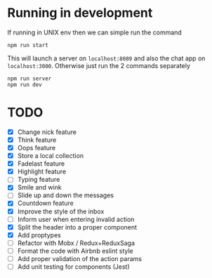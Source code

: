 # Running in development
If running in UNIX env then we can simple run the command
```
npm run start
```

This will launch a server on `localhost:8089` and also the chat app on `localhost:3000`.
Otherwise just run the 2 commands separately

```
npm run server
npm run dev
```

# TODO

- [X] Change nick feature
- [X] Think feature
- [X] Oops feature
- [X] Store a local collection
- [X] Fadelast feature
- [X] Highlight feature  
- [ ] Typing feature
- [X] Smile and wink
- [ ] Slide up and down the messages
- [X] Countdown feature
- [X] Improve the style of the inbox
- [ ] Inform user when entering invalid action
- [X] Split the header into a proper component
- [X] Add proptypes
- [ ] Refactor with Mobx / Redux+ReduxSaga
- [ ] Format the code with Airbnb eslint style
- [ ] Add proper validation of the action params
- [ ] Add unit testing for components (Jest)
